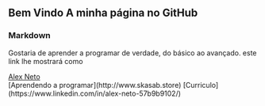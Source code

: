 ## Bem Vindo A minha página no GitHub


### Markdown

Gostaria de aprender a programar de verdade, do básico ao avançado. este link lhe mostrará como


<div class="LI-profile-badge"  data-version="v1" data-size="large" data-locale="pt_BR" data-type="horizontal" data-theme="dark" data-vanity="alex-neto-57b9b9102"><a class="LI-simple-link" href='https://br.linkedin.com/in/alex-neto-57b9b9102?trk=profile-badge'>Alex Neto</a></div>
[Aprendendo a programar](http://www.skasab.store) 
[Curriculo](https://www.linkedin.com/in/alex-neto-57b9b9102/)

